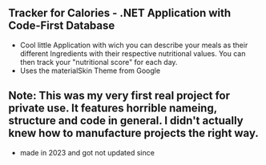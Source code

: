 ## Tracker for Calories - .NET Application with Code-First Database

- Cool little Application with wich you can describe your meals as their different Ingredients with their respective nutritional values. You can then track your "nutritional score" for each day.
- Uses the materialSkin Theme from Google

## Note: This was my very first real project for private use. It features horrible nameing, structure and code in general. I didn't actually knew how to manufacture projects the right way.

- made in 2023 and got not updated since
